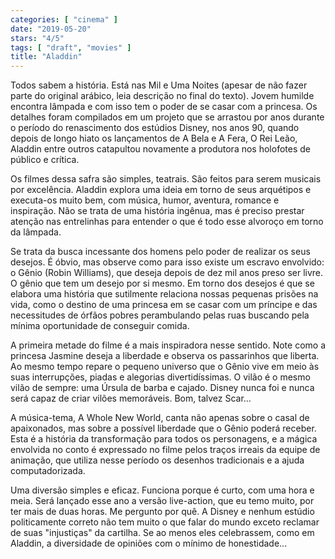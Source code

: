 ```yaml
---
categories: [ "cinema" ]
date: "2019-05-20"
stars: "4/5"
tags: [ "draft", "movies" ]
title: "Aladdin"
---
```

Todos sabem a história. Está nas Mil e Uma Noites (apesar de não fazer
parte do original arábico, leia descrição no final do texto). Jovem
humilde encontra lâmpada e com isso tem o poder de se casar com a
princesa. Os detalhes foram compilados em um projeto que se arrastou por
anos durante o período do renascimento dos estúdios Disney, nos anos
90, quando depois de longo hiato os lançamentos de A Bela e A Fera,
O Rei Leão, Aladdin entre outros catapultou novamente a produtora nos
holofotes de público e crítica.

Os filmes dessa safra são simples, teatrais. São feitos para serem
musicais por excelência. Aladdin explora uma ideia em torno de seus
arquétipos e executa-os muito bem, com música, humor, aventura,
romance e inspiração. Não se trata de uma história ingênua, mas é
preciso prestar atenção nas entrelinhas para entender o que é todo
esse alvoroço em torno da lâmpada.

Se trata da busca incessante dos homens pelo poder de realizar os
seus desejos. É óbvio, mas observe como para isso existe um escravo
envolvido: o Gênio (Robin Williams), que deseja depois de dez mil anos
preso ser livre. O gênio que tem um desejo por si mesmo. Em torno dos
desejos é que se elabora uma história que sutilmente relaciona nossas
pequenas prisões na vida, como o destino de uma princesa em se casar
com um príncipe e das necessitudes de órfãos pobres perambulando
pelas ruas buscando pela mínima oportunidade de conseguir comida.

A primeira metade do filme é a mais inspiradora nesse sentido. Note
como a princesa Jasmine deseja a liberdade e observa os passarinhos que
liberta. Ao mesmo tempo repare o pequeno universo que o Gênio vive em
meio às suas interrupções, piadas e alegorias divertidíssimas. O
vilão é o mesmo vilão de sempre: uma Úrsula de barba e cajado. Disney
nunca foi e nunca será capaz de criar vilões memoráveis. Bom, talvez
Scar...

A música-tema, A Whole New World, canta não apenas sobre o casal
de apaixonados, mas sobre a possível liberdade que o Gênio poderá
receber. Esta é a história da transformação para todos os personagens,
e a mágica envolvida no conto é expressado no filme pelos traços
irreais da equipe de animação, que utiliza nesse período os desenhos
tradicionais e a ajuda computadorizada.

Uma diversão simples e eficaz. Funciona porque é curto, com uma hora e
meia. Será lançado esse ano a versão live-action, que eu temo muito,
por ter mais de duas horas. Me pergunto por quê. A Disney e nenhum
estúdio politicamente correto não tem muito o que falar do mundo
exceto reclamar de suas "injustiças" da cartilha. Se ao menos eles
celebrassem, como em Aladdin, a diversidade de opiniões com o mínimo
de honestidade...
